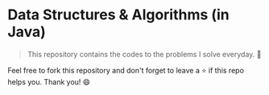 # Data Structures & Algorithms (in Java)

> This repository contains the codes to the problems I solve everyday. 🚀

Feel free to fork this repository and don't forget to leave a ⭐ if this repo helps you. Thank you! 😄
